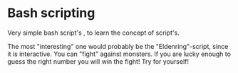 # Bash scripting

Very simple bash script's , to learn the concept of script's.

The most "interesting" one would probably be the "Eldenring"-script, since it is interactive.
You can "fight" against monsters. If you are lucky enough to guess the right number you will win the fight!
Try for yourself!
